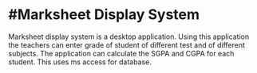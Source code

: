 #Marksheet Display System
=========================
Marksheet display system is a desktop application. 
Using this application the teachers can enter grade of student of different test and of different subjects.
The application can calculate the SGPA and CGPA for each student.
This uses ms access for database.
